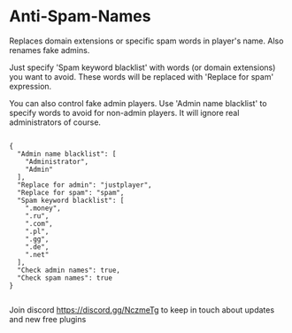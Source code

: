 # Anti-Spam-Names
Replaces domain extensions or specific spam words in player's name. Also renames fake admins.

Just specify 'Spam keyword blacklist' with words (or domain extensions) you want to avoid. These words will be replaced with 'Replace for spam' expression.

You can also control fake admin players. Use 'Admin name blacklist' to specify words to avoid for non-admin players. It will ignore real administrators of course.

<pre><code>
{  
  "Admin name blacklist": [
    "Administrator",
    "Admin"
  ],
  "Replace for admin": "justplayer",
  "Replace for spam": "spam",
  "Spam keyword blacklist": [
    ".money",
    ".ru",
    ".com",
    ".pl",
    ".gg",
    ".de",
    ".net"
  ],
  "Check admin names": true,
  "Check spam names": true
}
  </code></pre>
  
  Join discord https://discord.gg/NczmeTg to keep in touch about updates and new free plugins
